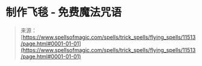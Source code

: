 <!--yml

category: 未分类

date: 2024-06-12 18:48:47

-->

# 制作飞毯 - 免费魔法咒语

> 来源：[https://www.spellsofmagic.com/spells/trick_spells/flying_spells/11513/page.html#0001-01-01](https://www.spellsofmagic.com/spells/trick_spells/flying_spells/11513/page.html#0001-01-01)
